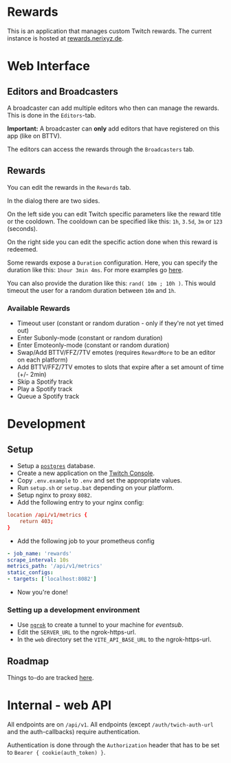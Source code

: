 # Rewards

This is an application that manages custom Twitch rewards. The current instance is hosted at [rewards.nerixyz.de](https://rewards.nerixyz.de/).

# Web Interface

## Editors and Broadcasters

A broadcaster can add multiple editors who then can manage the rewards.
This is done in the `Editors`-tab.

**Important:** A broadcaster can **only** add editors that have registered on this app (like on BTTV).

The editors can access the rewards through the `Broadcasters` tab.

## Rewards

You can edit the rewards in the `Rewards` tab.

In the dialog there are two sides.

On the left side you can edit Twitch specific parameters like the reward title or the cooldown.
The cooldown can be specified like this: `1h`, `3.5d`, `3m` or `123` (seconds).

On the right side you can edit the specific action done when this reward is redeemed.

Some rewards expose a `Duration` configuration.
Here, you can specify the duration like this: `1hour 3min 4ms`. 
For more examples go [here](https://docs.rs/humantime/2.1.0/humantime/fn.parse_duration.html).

You can also provide the duration like this: `rand( 10m ; 10h )`. 
This would timeout the user for a random duration between `10m` and `1h`.

### Available Rewards

* Timeout user (constant or random duration - only if they're not yet timed out)
* Enter Subonly-mode (constant or random duration)
* Enter Emoteonly-mode (constant or random duration)
* Swap/Add BTTV/FFZ/7TV emotes (requires `RewardMore` to be an editor on each platform)
* Add BTTV/FFZ/7TV emotes to slots that expire after a set amount of time (+/- 2min)
* Skip a Spotify track
* Play a Spotify track
* Queue a Spotify track


# Development

## Setup

* Setup a [`postgres`](https://www.postgresql.org/) database.
* Create a new application on the [Twitch Console](https://dev.twitch.tv/console/apps).
* Copy `.env.example` to `.env` and set the appropriate values.
* Run `setup.sh` or `setup.bat` depending on your platform.
* Setup nginx to proxy `8082`.
* Add the following entry to your nginx config:
```conf
location /api/v1/metrics {
    return 403;
}
```
* Add the following job to your prometheus config
  
```yaml
- job_name: 'rewards'
scrape_interval: 10s
metrics_path: '/api/v1/metrics'
static_configs:
- targets: ['localhost:8082']
```
* Now you're done!

### Setting up a development environment

* Use [`ngrok`](https://ngrok.com/) to create a tunnel to your machine for _eventsub_.
* Edit the `SERVER_URL` to the ngrok-https-url.
* In the `web` directory set the `VITE_API_BASE_URL` to the ngrok-https-url.

## Roadmap

Things to-do are tracked [here](https://github.com/Nerixyz/rewards/projects).

# Internal - web API

All endpoints are on `/api/v1`. All endpoints (except `/auth/twich-auth-url` and the auth-callbacks) require authentication.

Authentication is done through the `Authorization` header 
that has to be set to `Bearer { cookie(auth_token) }`.
